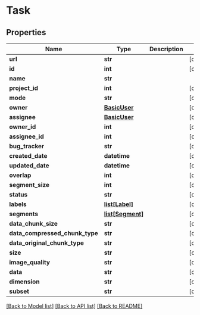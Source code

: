 # Task

## Properties
Name | Type | Description | Notes
------------ | ------------- | ------------- | -------------
**url** | **str** |  | [optional] 
**id** | **int** |  | [optional] 
**name** | **str** |  | 
**project_id** | **int** |  | [optional] 
**mode** | **str** |  | [optional] 
**owner** | [**BasicUser**](BasicUser.md) |  | [optional] 
**assignee** | [**BasicUser**](BasicUser.md) |  | [optional] 
**owner_id** | **int** |  | [optional] 
**assignee_id** | **int** |  | [optional] 
**bug_tracker** | **str** |  | [optional] 
**created_date** | **datetime** |  | [optional] 
**updated_date** | **datetime** |  | [optional] 
**overlap** | **int** |  | [optional] 
**segment_size** | **int** |  | [optional] 
**status** | **str** |  | [optional] 
**labels** | [**list[Label]**](Label.md) |  | [optional] 
**segments** | [**list[Segment]**](Segment.md) |  | [optional] 
**data_chunk_size** | **str** |  | [optional] 
**data_compressed_chunk_type** | **str** |  | [optional] 
**data_original_chunk_type** | **str** |  | [optional] 
**size** | **str** |  | [optional] 
**image_quality** | **str** |  | [optional] 
**data** | **str** |  | [optional] 
**dimension** | **str** |  | [optional] 
**subset** | **str** |  | [optional] 

[[Back to Model list]](../README.md#documentation-for-models) [[Back to API list]](../README.md#documentation-for-api-endpoints) [[Back to README]](../README.md)

